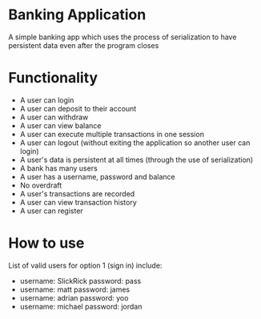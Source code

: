 # Banking Application
A simple banking app which uses the process of serialization to have persistent data even after the program closes

# Functionality
* A user can login
* A user can deposit to their account
* A user can withdraw
* A user can view balance
* A user can execute multiple transactions in one session
* A user can logout (without exiting the application so another user can login)
* A user's data is persistent at all times (through the use of serialization)
* A bank has many users
* A user has a username, password and balance
* No overdraft
* A user's transactions are recorded 
* A user can view transaction history
* A user can register

# How to use
List of valid users for option 1 (sign in) include:
  * username: SlickRick password: pass
  * username: matt password: james
  * username: adrian password: yoo
  * username: michael password: jordan
